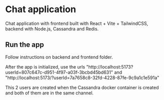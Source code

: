 # Chat application

Chat application with frontend built with React + Vite + TailwindCSS, backend with Node.js, Cassandra and Redis.

## Run the app

Follow instructions on backend and frontend folder.

After the app is initialized, use the urls "http://localhost:5173?userId=807c647c-d951-4f97-a03f-3bcbd45bd631" and "http://localhost:5173/?userId=7a7658c8-32fd-4228-87fe-9c9a1c1e591a"

This 2 users are created when the Cassandra docker container is created and both of them are in the same channel.
